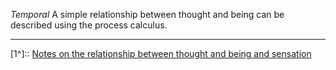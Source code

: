
*Temporal*
A simple relationship between thought and being can be described using the process calculus.


---
[1^]:: [Notes on the relationship between thought and being and sensation](Notes%20on%20the%20relationship%20between%20thought%20and%20being%20and%20sensation.md)